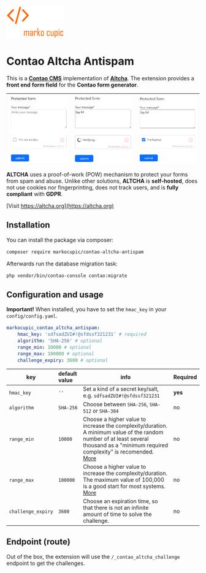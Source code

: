 <img src="docs/logo.png" width="150" alt="logo"/>

# Contao Altcha Antispam

This is a [**Contao CMS**](https://contao.org) implementation of [**Altcha**](https://altcha.org/). The extension provides a **front end** **form field** for the **Contao form generator**.

| <img src="docs/frontend_1.png" alt="frontend" width="300"/> | <img src="docs/frontend_2.png" alt="frontend" width="300"/> | <img src="docs/frontend_3.png" alt="frontend" width="300"/> |
|-------------------------------------------------------------|-------------------------------------------------------------|-------------------------------------------------------------|

**ALTCHA** uses a proof-of-work (POW) mechanism to protect your forms from spam and abuse. Unlike other solutions, **ALTCHA** is **self-hosted**, does not use cookies nor fingerprinting, does not track users, and is **fully compliant** with **GDPR**.

[Visit https://altcha.org](https://altcha.org)

## Installation

You can install the package via composer:

```bash
composer require markocupic/contao-altcha-antispam
```

Afterwards run the database migration task:

```bash
php vendor/bin/contao-console contao:migrate
```

## Configuration and usage

**Important!** When installed, you have to set the `hmac_key` in your `config/config.yaml`.

```yaml
markocupic_contao_altcha_antispam:
    hmac_key: 'sdfsadZUI#!@sfdssf321231' # required
    algorithm: 'SHA-256' # optional
    range_min: 10000 # optional
    range_max: 100000 # optional
    challenge_expiry: 3600 # optional
```

| key                | default value | info                                                                                                                                                                                                                      | Required |
|--------------------|:--------------|---------------------------------------------------------------------------------------------------------------------------------------------------------------------------------------------------------------------------|:---------|
| `hmac_key`         | `''`          | Set a kind of a secret key/salt, e.g. `sdfsadZUI#!@sfdssf321231`                                                                                                                                                          | **yes**  |
| `algorithm`        | `SHA-256`     | Choose between `SHA-256`, `SHA-512` or `SHA-384`                                                                                                                                                                          | no       |
| `range_min`        | `10000`       | Choose a higher value to increase the complexity/duration. A minimum value of the random number of at least several thousand as a "minimum required complexity" is recomended. [More](https://altcha.org/docs/complexity) | no       |
| `range_max`        | `100000`      | Choose a higher value to increase the complexity/duration. The maximum value of 100,000 is a good start for most systems. [More](https://altcha.org/docs/complexity)                                                      | no       |
| `challenge_expiry` | `3600`        | Choose an expiration time, so that there is not an infinite amount of time to solve the challenge.                                                                                                                        | no       |

## Endpoint (route)

Out of the box, the extension will use the `/_contao_altcha_challenge` endpoint to get the challenges.
